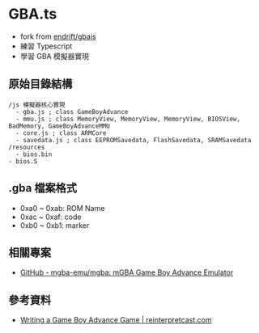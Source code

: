 GBA.ts
======

* fork from [endrift/gbajs](https://github.com/endrift/gbajs)
* 練習 Typescript
* 學習 GBA 模擬器實現

## 原始目錄結構

```
/js 模擬器核心實現
  - gba.js ; class GameBoyAdvance
  - mmu.js ; class MemoryView, MemoryView, MemoryView, BIOSView, BadMemory, GameBoyAdvanceMMU
  - core.js ; class ARMCore
  - savedata.js ; class EEPROMSavedata, FlashSavedata, SRAMSavedata
/resources
  - bios.bin
- bios.S
```

## .gba 檔案格式

* 0xa0 ~ 0xab: ROM Name
* 0xac ~ 0xaf: code 
* 0xb0 ~ 0xb1: marker

## 相關專案

* [GitHub - mgba-emu/mgba: mGBA Game Boy Advance Emulator](https://github.com/mgba-emu/mgba)

## 參考資料

* [Writing a Game Boy Advance Game | reinterpretcast.com](https://www.reinterpretcast.com/writing-a-game-boy-advance-game)
